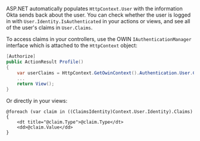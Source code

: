 ASP.NET automatically populates `HttpContext.User` with the information Okta sends back about the user. You can check whether the user is logged in with `User.Identity.IsAuthenticated` in your actions or views, and see all of the user's claims in `User.Claims`.

To access claims in your controllers, use the OWIN `IAuthenticationManager` interface which is attached to the `HttpContext` object:

```csharp
[Authorize]
public ActionResult Profile()
{
    var userClaims = HttpContext.GetOwinContext().Authentication.User.Claims;
    ...
    return View();
}
```

Or directly in your views:

```cshtml
@foreach (var claim in ((ClaimsIdentity)Context.User.Identity).Claims)
{
    <dt title="@claim.Type">@claim.Type</dt>
    <dd>@claim.Value</dd>
}
```
